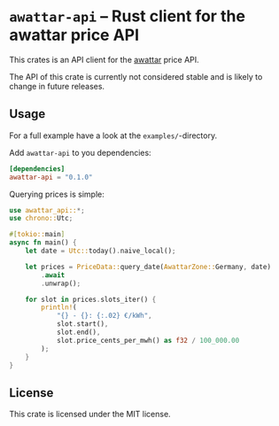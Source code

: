 # `awattar-api` – Rust client for the awattar price API

This crates is an API client for the [awattar](https://www.awattar.de) price API.

The API of this crate is currently not considered stable and is likely to change
in future releases.

## Usage

For a full example have a look at the `examples/`-directory.

Add `awattar-api` to you dependencies:
``` toml
[dependencies]
awattar-api = "0.1.0"
```

Querying prices is simple:
``` rust
use awattar_api::*;
use chrono::Utc;

#[tokio::main]
async fn main() {
    let date = Utc::today().naive_local();

    let prices = PriceData::query_date(AwattarZone::Germany, date)
        .await
        .unwrap();

    for slot in prices.slots_iter() {
        println!(
            "{} - {}: {:.02} €/kWh",
            slot.start(),
            slot.end(),
            slot.price_cents_per_mwh() as f32 / 100_000.00
        );
    }
}
```

## License

This crate is licensed under the MIT license.
